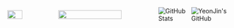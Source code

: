 <div style="display: flex; align-items: center; gap: 10px;">
  <img src="http://github-profile-summary-cards.vercel.app/api/cards/most-commit-language?username=dnsqkdwo&theme=github&exclude=html" 
       style="width: 32%;" />
  <img src="http://github-profile-summary-cards.vercel.app/api/cards/profile-details?username=dnsqkdwo&theme=github" 
       style="width: 66%;" />

  <picture>
  <source media="(prefers-color-scheme: dark)" srcset="https://github-readme-stats.vercel.app/api?username=%깃허브%아이디&show_icons=true&theme=dark">
  <source media="(prefers-color-scheme: light)" srcset="https://github-readme-stats.vercel.app/api?username=%깃허브%아이디&show_icons=true&theme=light">
  <img alt="GitHub Stats" src="https://github-readme-stats.vercel.app/api?username=%깃허브%아이디&show_icons=true&theme=light">
</picture>

 <div class="header">
      <img src="https://capsule-render.vercel.app/api?type=transparent&fontColor=F5C0CA&text=dnsqkdwo's%20GitHub%20&height=150&fontSize=60&descAlignY=75&descAlign=60" alt="YeonJin's GitHub">
    </div>
</div>


